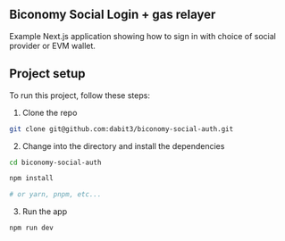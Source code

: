 ## Biconomy Social Login + gas relayer

Example Next.js application showing how to sign in with choice of social provider or EVM wallet.

## Project setup

To run this project, follow these steps:

1. Clone the repo

```sh
git clone git@github.com:dabit3/biconomy-social-auth.git
```

2.  Change into the directory and install the dependencies

```sh
cd biconomy-social-auth

npm install

# or yarn, pnpm, etc...
```

3. Run the app

```sh
npm run dev
```
